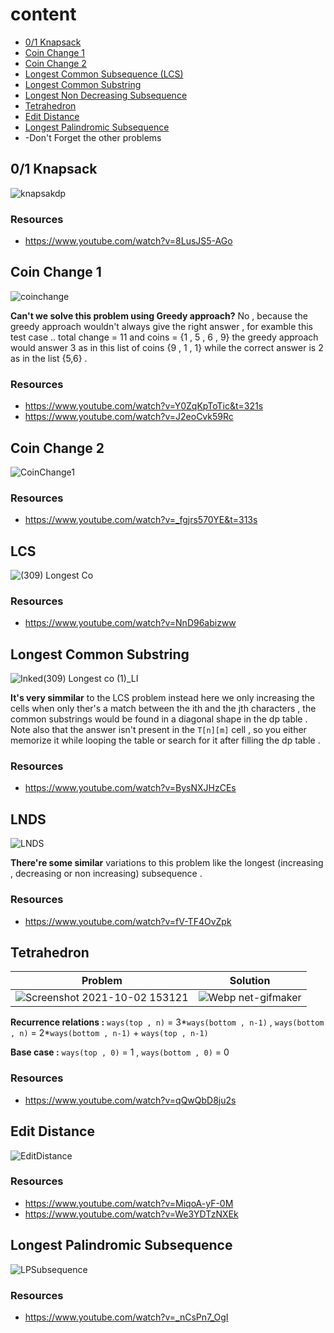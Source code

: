 # content
 - [0/1 Knapsack](https://github.com/A-bahaa/competitive-programming-algorithms/blob/main/iterativeDP/Knapsack01.cpp) 
 - [Coin Change 1](https://github.com/A-bahaa/competitive-programming-algorithms/blob/main/iterativeDP/coinChange1.cpp)
 - [Coin Change 2](https://github.com/A-bahaa/competitive-programming-algorithms/blob/main/iterativeDP/coinChange2.cpp)
 - [Longest Common Subsequence (LCS)](https://github.com/A-bahaa/competitive-programming-algorithms/blob/main/iterativeDP/LCS.cpp)
 - [Longest Common Substring](https://github.com/A-bahaa/competitive-programming-algorithms/blob/main/iterativeDP/LCsubstring.cpp)
 - [Longest Non Decreasing Subsequence](https://github.com/A-bahaa/competitive-programming-algorithms/blob/main/iterativeDP/LNDS.cpp)
 - [Tetrahedron](https://github.com/A-bahaa/competitive-programming-algorithms/blob/main/iterativeDP/Tetrahedron.cpp)
 - [Edit Distance](https://github.com/A-bahaa/competitive-programming-algorithms/blob/main/iterativeDP/EditDistance.cpp)
 - [Longest Palindromic Subsequence](https://github.com/A-bahaa/competitive-programming-algorithms/blob/main/iterativeDP/LPSubsequence.cpp)
 - -Don't Forget the other problems

## 0/1 Knapsack
![knapsakdp](https://user-images.githubusercontent.com/65967989/135391517-a4f99e85-e0a4-444d-b8fa-00f781575c74.jpg)

### Resources
- https://www.youtube.com/watch?v=8LusJS5-AGo

## Coin Change 1
![coinchange](https://user-images.githubusercontent.com/65967989/135392607-5cde7807-6284-4dd5-8aa2-5cc039bb8b44.jpg)

**Can't we solve this problem using Greedy approach?** No , because the greedy approach wouldn't always give the right answer , for examble this test case .. total change = 11 and coins = {1 , 5 , 6 , 9} the greedy approach would answer 3 as in this list of coins {9 , 1 , 1} while the correct answer is 2 as in the list {5,6} .
### Resources
- https://www.youtube.com/watch?v=Y0ZqKpToTic&t=321s
- https://www.youtube.com/watch?v=J2eoCvk59Rc

## Coin Change 2
![CoinChange1](https://user-images.githubusercontent.com/65967989/135391522-2b129c0d-4596-4f8e-b03e-7f226f363170.jpg)

### Resources
- https://www.youtube.com/watch?v=_fgjrs570YE&t=313s

## LCS
![(309) Longest Co](https://user-images.githubusercontent.com/65967989/135411207-b4ceb618-7a58-4348-9806-c169dfeb7ac0.png)

### Resources
- https://www.youtube.com/watch?v=NnD96abizww
## Longest Common Substring
![Inked(309) Longest co (1)_LI](https://user-images.githubusercontent.com/65967989/135425924-c034d2e5-65c2-4911-bb31-c16ea84491de.jpg)

**It's very simmilar** to the LCS problem instead here we only increasing the cells when only ther's a match between the ith and the jth characters , the common substrings would be found in a diagonal shape in the dp table . Note also that the answer isn't present in the `T[n][m]` cell , so you either memorize it while looping the table or search for it after filling the dp table . 

### Resources
- https://www.youtube.com/watch?v=BysNXJHzCEs

## LNDS
![LNDS](https://user-images.githubusercontent.com/65967989/135592143-3960dbc6-48e7-43cb-ab4b-04425c910477.gif)

**There're some similar** variations to this problem like the longest (increasing , decreasing or non increasing) subsequence .

### Resources
- https://www.youtube.com/watch?v=fV-TF4OvZpk

## Tetrahedron
Problem             |  Solution
:-------------------------:|:-------------------------:
![Screenshot 2021-10-02 153121](https://user-images.githubusercontent.com/65967989/135718673-50f87a9c-122a-4994-b9e8-8b90e6489090.jpg)  |  ![Webp net-gifmaker](https://user-images.githubusercontent.com/65967989/135718513-0a2dee4c-9267-4cad-b4f9-707f7ed9e97a.gif)

**Recurrence relations :** `ways(top , n)` = 3*`ways(bottom , n-1)`   ,   `ways(bottom , n)` = 2*`ways(bottom , n-1)` + `ways(top , n-1)`

**Base case :**            `ways(top , 0)` = 1   ,   `ways(bottom , 0)` = 0

### Resources
- https://www.youtube.com/watch?v=qQwQbD8ju2s

## Edit Distance
![EditDistance](https://user-images.githubusercontent.com/65967989/135928834-acc2e426-7c1d-47f0-9457-103bc6ef43db.jpg)

### Resources
- https://www.youtube.com/watch?v=MiqoA-yF-0M
- https://www.youtube.com/watch?v=We3YDTzNXEk

## Longest Palindromic Subsequence
![LPSubsequence](https://user-images.githubusercontent.com/65967989/135979535-19688cf8-12db-44e0-99e8-bb122b9734f6.jpg)

### Resources
- https://www.youtube.com/watch?v=_nCsPn7_OgI

